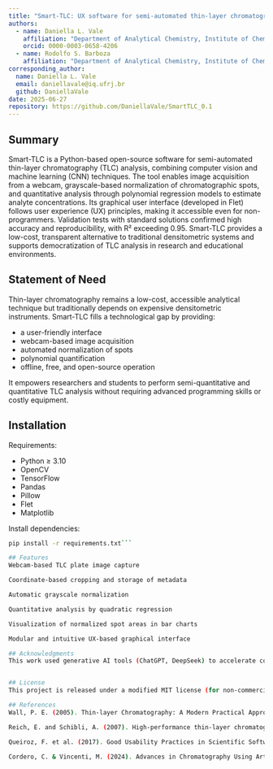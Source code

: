 ```yaml
---
title: "Smart-TLC: UX software for semi-automated thin-layer chromatography analysis"
authors:
  - name: Daniella L. Vale
    affiliation: "Department of Analytical Chemistry, Institute of Chemistry, Federal University of Rio de Janeiro, Brazil"
    orcid: 0000-0003-0658-4206
  - name: Rodolfo S. Barboza
    affiliation: "Department of Analytical Chemistry, Institute of Chemistry, Federal University of Rio de Janeiro, Brazil"
corresponding_author:
  name: Daniella L. Vale
  email: daniellavale@iq.ufrj.br
  github: DaniellaVale
date: 2025-06-27
repository: https://github.com/DaniellaVale/SmartTLC_0.1
---
```


## Summary

Smart-TLC is a Python-based open-source software for semi-automated thin-layer chromatography (TLC) analysis, combining computer vision and machine learning (CNN) techniques. The tool enables image acquisition from a webcam, grayscale-based normalization of chromatographic spots, and quantitative analysis through polynomial regression models to estimate analyte concentrations. Its graphical user interface (developed in Flet) follows user experience (UX) principles, making it accessible even for non-programmers. Validation tests with standard solutions confirmed high accuracy and reproducibility, with R² exceeding 0.95. Smart-TLC provides a low-cost, transparent alternative to traditional densitometric systems and supports democratization of TLC analysis in research and educational environments.

## Statement of Need

Thin-layer chromatography remains a low-cost, accessible analytical technique but traditionally depends on expensive densitometric instruments. Smart-TLC fills a technological gap by providing:

- a user-friendly interface
- webcam-based image acquisition
- automated normalization of spots
- polynomial quantification
- offline, free, and open-source operation

It empowers researchers and students to perform semi-quantitative and quantitative TLC analysis without requiring advanced programming skills or costly equipment.

## Installation

Requirements:

- Python ≥ 3.10  
- OpenCV  
- TensorFlow  
- Pandas  
- Pillow  
- Flet  
- Matplotlib

Install dependencies:

```bash
pip install -r requirements.txt```

## Features
Webcam-based TLC plate image capture

Coordinate-based cropping and storage of metadata

Automatic grayscale normalization

Quantitative analysis by quadratic regression

Visualization of normalized spot areas in bar charts

Modular and intuitive UX-based graphical interface

## Acknowledgments
This work used generative AI tools (ChatGPT, DeepSeek) to accelerate code structuring, error handling, and manuscript editing, under the full supervision and authorship responsibility of the developers.


## License
This project is released under a modified MIT license (for non-commercial use).

## References
Wall, P. E. (2005). Thin-layer Chromatography: A Modern Practical Approach. Royal Society of Chemistry.

Reich, E. and Schibli, A. (2007). High-performance thin-layer chromatography for the analysis of medicinal plants. Journal of AOAC International, 90(2), 408–428.

Queiroz, F. et al. (2017). Good Usability Practices in Scientific Software Development. arXiv:1709.00111.

Cordero, C. & Vincenti, M. (2024). Advances in Chromatography Using Artificial Intelligence and Machine Learning. ChromatographyOnline. 20(7), 31–34.
